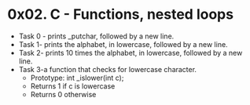 # 0x02. C - Functions, nested loops

- Task 0 - prints _putchar, followed by a new line.
- Task 1- prints the alphabet, in lowercase, followed by a new line.
- Task 2- prints 10 times the alphabet, in lowercase, followed by a new line.
- Task 3-a function that checks for lowercase character.
	* Prototype: int _islower(int c);
	* Returns 1 if c is lowercase
	* Returns 0 otherwise
